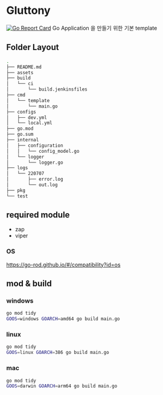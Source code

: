 # Gluttony

[![Go Report Card](https://goreportcard.com/badge/github.com/deuxksy/template-go-application)](https://goreportcard.com/report/github.com/deuxksy/template-go-application) Go Application 을 만들기 위한 기본 template

## Folder Layout

```bash
.
├── README.md
├── assets
├── build
│   └── ci
│       └── build.jenkinsfiles
├── cmd
│   └── template
│       └── main.go
├── configs
│   ├── dev.yml
│   └── local.yml
├── go.mod
├── go.sum
├── internal
│   ├── configuration
│   │   └── config_model.go
│   └── logger
│       └── logger.go
├── logs
│   └── 220707
│       ├── error.log
│       └── out.log
├── pkg
└── test
```

## required module

- zap
- viper

### OS

https://go-rod.github.io/#/compatibility?id=os

## mod & build

### windows

```bash
go mod tidy
GOOS=windows GOARCH=amd64 go build main.go
```

### linux

```bash
go mod tidy
GOOS=linux GOARCH=386 go build main.go
```

### mac

```bash
go mod tidy
GOOS=darwin GOARCH=arm64 go build main.go
```
